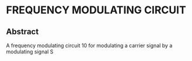 # FREQUENCY MODULATING CIRCUIT

## Abstract
A frequency modulating circuit 10 for modulating a carrier signal by a modulating signal S